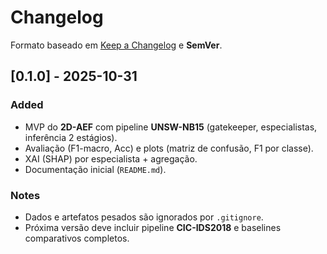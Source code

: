 # Changelog

Formato baseado em [Keep a Changelog](https://keepachangelog.com/) e **SemVer**.

## [0.1.0] - 2025-10-31
### Added
- MVP do **2D-AEF** com pipeline **UNSW-NB15** (gatekeeper, especialistas, inferência 2 estágios).
- Avaliação (F1-macro, Acc) e plots (matriz de confusão, F1 por classe).
- XAI (SHAP) por especialista + agregação.
- Documentação inicial (`README.md`).

### Notes
- Dados e artefatos pesados são ignorados por `.gitignore`.
- Próxima versão deve incluir pipeline **CIC-IDS2018** e baselines comparativos completos.
